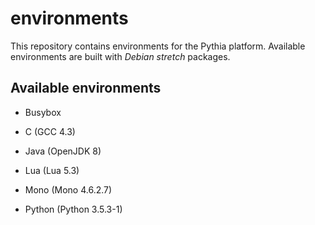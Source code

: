 # environments
This repository contains environments for the Pythia platform.
Available environments are built with *Debian stretch* packages.

## Available environments

- Busybox

- C (GCC 4.3)

- Java (OpenJDK 8)

- Lua (Lua 5.3)

- Mono (Mono 4.6.2.7)

- Python (Python 3.5.3-1)

  
